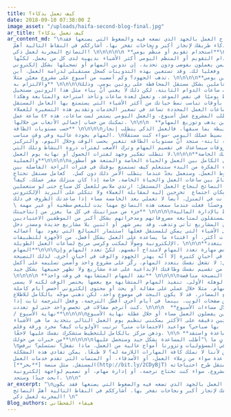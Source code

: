 ```yaml
---
title: كيف تعمل بذكاء؟
date: 2018-09-10 07:38:00 Z
image_asset: "/uploads/haifa-second-blog-final.jpg"
ar_title: كيف تعمل بذكاء؟
ar_content_md: "\nلا يُقاس نجاح العمل بالجهد الذي تضعه فيه والضغوط التي يصنعها فقد
  يكون العمل بذكاء طريقك لإنجاز أكبر ونجاحات تفخر بها. أشارككم في النقاط التالية أهمّ
  النصائح المجربة لعمل ذكي! \n\n\n\n\n **استخدام تقويم أو منظّم يومي**\n\n\n\nقد يعتقد
  البعض أنّ استخدام التقويم أو المنظم اليومي أكثر الأشياء بديهية لدى كل من يعمل. لكنّها
  للأسف مهمة صعبة لمن يعملون بفوضى ودون تحديد. إن تدوين المهام أو تسجيلها بشكل إلكتروني
  يرتبها ذهنيًا وفعليا لك. وقد تستعين بهذه التدوينات كسجل مستقبلي لدراسة العمل، أين
  تذهب الجهود؟ وكم أمضيت من أسبوع على مشروع معيّن مثلا. \n\n\n\n**بناء روتين يومي
  والالتزام به** \n\n\n\nيصعب على العاملين بشكل مستقل المحافظة على روتين يومي، وذلك
  بسبب غياب ساعات الدوام الثابتة. لكن ذلك لا يعني أنّ بناء مثل هذا الروتين مستحيل.
  كأن تستيقظ يوميًا في نفس الموعد، وتعمل لعدة ساعات وتأخذ استراحة والمتابعة وهكذا.
  الالتزام بأوقات تناسب نمط حياتك من أكثر الأشياء التي يستمتع بها العامل المستقل.
  من جهة أخرى، ساعات العمل المحددة تساعد في تسعير الخدمات وتقديم هذه التسعيرة للعملاء،
  أي مثلا يتطلب المشروع عمل أسبوع، والعمل اليومي يستمر لست ساعات، هذه ٤٢ ساعة عمل
  تمكنك من حساب إجمالي الأتعاب من خلالها. \n\n\n  **مراقبة وقتك وأين يذهب وتوزيع المهام
  حسب مستويات الطاقة** \n\n\n\nهذه الخطوة مرتبطة بما سبقها. فالعمل الذكي يتطلب إنجاز
  المهام بجودة عالية وفي وقتٍ مناسب. \nإذا تأملت بشكل بسيط عملك اليومي -سواء كنت مستقلًا
  أو في وظيفة ثابتة- ستجد أنّ مستويات الطاقة تتغير بحسب الوقت وخلال اليوم. والتركيز
  على هذه الفروقات سيساعدك في تقسيم المهام وترك الأصعب لفترات ذروة النشاط وتلك التي
  لا تتطلب تفكير وجهد لفترات الخمول أو نهاية يوم العمل.\n\n\n**الفصل بين حياتك الخاصة
  والعملية**\n\n\n\nإن الوصول للتوازن الكامل بين العمل والحياة الخاصة والمتعة هو أسطورة.
  إذا آمنت بهذه الفكرة من البدء ستتعلم كيف تستمتع بوقتك في فترات الراحة الفاصلة بين
  عواصف ضغوط العمل. وستعمل بجدّ عندما يتطلب الأمر ذلك دون كسل.  كعامل مستقل تحتاج
  الفصل التامّ بين ساعات العمل والحياة الخاصة. خاصة إذا كان منزلك مقر عملك. كيف؟ \nدائما
  ما قرأت هذه النصائح لنجاح العمل المستقل: ارتدي ملابس للعمل كل صباح حتى لو ستعملين
  من غرفتك! رتبي مكان اجتماع  تخرجين إليه لمقابلة العملاء ولا تتكلي على البريد الإلكتروني
  والمكالمات وأنت في المنزل. أيضا لا تعملي بعد الخامسة مساء إذا ساعدتك الظروف في ذلك.
  \ وحسنًا فعلت عندما سمعت هذه النصائح مهما بدت للبعض سطحية أو غير مهمة. \n\n\n  **استثمر
  جزء من ميزانيتك في كل ما يعزز من إنتاجيتك** \n\n\n\nهذه النقطة ترتبط بالإدارة المالية
  الذكية. يحتاج المستقلون لمتابعة مصروفاتهم ومدخراتهم بشكل أكبر من الموظفين الاعتياديين.
  لماذا؟ لأن المشاريع تأتي وتذهب. وقد يمر شهر أو اثنين بلا مشاريع جديدة ومصدر دخل
  ثابت. من أذكى الأشياء التي يمكن للمستقل فعلها استثمار المبالغ التي تعود بها أعماله
  في تعلم مهارات أكثر، أو اقتناء ما يساعده على العمل بشكل أفضل. من الأجهزة للتطبيقات
  الإلكترونية وصولًا لمكتب وكرسي مريح لساعات العمل الطويلة. \n\n\n**لا تشغل نفسك بتعدد
  المهام**\n\n\nيستخدم البعض مهارة تعدد المهام لامتداح أنفسهم. لكنّ تعدد المهام وإن
  بدا جيدًا في أحيانٍ كثيرة إلا أنّه يهدر الجهود والوقت في أحيانٍ أخرى. لذلك النصيحة
  الذكية تقول: لا تشغل نفسك بتعدد المهام. ركّز على مشروع واحد وأضمن تسليمه على أكمل
  وجه بدلًا من تقسيم نفسك وطاقتك الإبداعية على عدة مشاريع ولا تظهر جميعها بشكل جيد.
  \n\n\n\n **نفذ المهام المتشابهة في وقت واحد** \n\n\n\nقد تبدو هذه النصيحة مناقضة
  لما سبق في الوهلة الأولى. تنفيذ المهام المتشابهة مع بعضها يختصر الوقت لكنه لا يسمى
  بتعدد المهام. مثلا خلال عملي على مقالة أو بحث أو محتوى إلكتروني أخصص أيام كاملة
  للقراءة وجمع المصادر. قد لا يكون البحث في موضوع واحد، لكن ذهني موجّه بالكامل للاطلاع
  والانتقال بين صفحات الويب. بينما في أيام أخرى أفضّل الترجمة، وفعل الترجمة ثابت إذا
  كنت أترجم مقالات في تخصص واحد حتى لو تعددت. \n\n\n  **خطط للعمل خلال مساءات الأسبوع
  / نهاية الأسبوع**\n\n\n\nلستُ مع الذين يفضلون العمل مساء أو خلال عطلة نهاية الأسبوع.
  لكن خلال ثلاثين دقيقة على الأكثر يمكنني تنظيم يوم العمل التالي بتحديد ما هي الأشياء
  التي سيبدأ بها صباحي؟ مواعيد الاجتماعات متى؟ ترتيب الأولويات كيف؟ مجرد ورقة وقلم
  وذهن مركز بالكامل للتخطيط ستشكرك نفسك عليها لاحقًا. \n\n **اطلب المساعدة واستفد
  من خبرات من حولك**\n\n\n\nقرأت في مكانٍ ما \"أطلب المساعدة بشكل جيد وستحصل عليها\".
  \nأحيانا نغرق في المسؤوليات وتزورنا أمواج عالية من العمل. ماذا نفعل؟ نستسلم؟ نرفض
  مشروع معيّن لأننا لا نملك كافة المهارات اللازمة له؟ لا طبعًا. يمكن تفادي هذه المشكلة
  بالبحث عن مساعدة سواء من زملاء العمل، أو الأصدقاء، أو المنصات التي تقدم خدمات العمل
  المستقل. مثل منصة [**بحر**](http://bit.ly/2CDyBjT) التي يمكن للمستقل طرح احتياجاته
  من خلالها كمقدم لمشروع. سواء كنت تحتاج ترجمة، أو إدارة مهام، أو تصميم لواجهة إلكترونية.
  ابحث جيدًا وستجد. \n\n"
ar_excerpt: "\nلا يُقاس نجاح العمل بالجهد الذي تضعه فيه والضغوط التي يصنعها فقد يكون
  العمل بذكاء طريقك لإنجاز أكبر ونجاحات تفخر بها. أشارككم في النقاط التالية أهمّ النصائح
  المجربة لعمل ذكي! \n"
Blog_authors: هيفاء القحطاني
---
```


